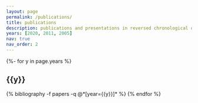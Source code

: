 ```yaml
---
layout: page
permalink: /publications/
title: publications
description: publications and presentations in reversed chronological order.
years: [2020, 2011, 2005]
nav: true
nav_order: 2
---
```

<!-- _pages/publications.md -->
<div class="publications">

{%- for y in page.years %}
  <h2 class="year">{{y}}</h2>
  {% bibliography -f papers -q @*[year={{y}}]* %}
{% endfor %}

</div>
